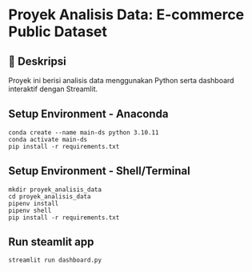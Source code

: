 # Proyek Analisis Data: E-commerce Public Dataset

## 📌 Deskripsi
Proyek ini berisi analisis data menggunakan Python serta dashboard interaktif dengan Streamlit.

## Setup Environment - Anaconda
```
conda create --name main-ds python 3.10.11
conda activate main-ds
pip install -r requirements.txt
```

## Setup Environment - Shell/Terminal
```
mkdir proyek_analisis_data
cd proyek_analisis_data
pipenv install
pipenv shell
pip install -r requirements.txt
```

## Run steamlit app
```
streamlit run dashboard.py
```
